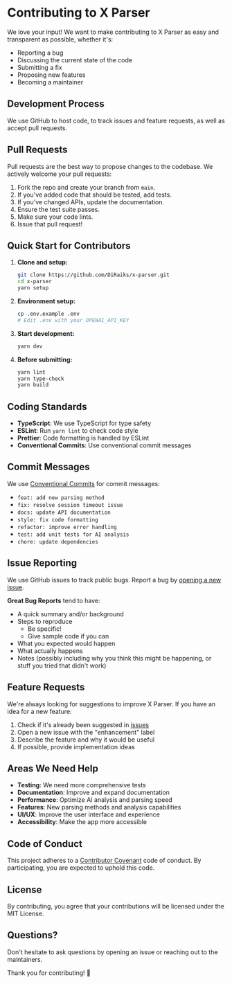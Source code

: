 # Contributing to X Parser

We love your input! We want to make contributing to X Parser as easy and transparent as possible, whether it's:

- Reporting a bug
- Discussing the current state of the code
- Submitting a fix
- Proposing new features
- Becoming a maintainer

## Development Process

We use GitHub to host code, to track issues and feature requests, as well as accept pull requests.

## Pull Requests

Pull requests are the best way to propose changes to the codebase. We actively welcome your pull requests:

1. Fork the repo and create your branch from `main`.
2. If you've added code that should be tested, add tests.
3. If you've changed APIs, update the documentation.
4. Ensure the test suite passes.
5. Make sure your code lints.
6. Issue that pull request!

## Quick Start for Contributors

1. **Clone and setup:**

   ```bash
   git clone https://github.com/DiRaiks/x-parser.git
   cd x-parser
   yarn setup
   ```

2. **Environment setup:**

   ```bash
   cp .env.example .env
   # Edit .env with your OPENAI_API_KEY
   ```

3. **Start development:**

   ```bash
   yarn dev
   ```

4. **Before submitting:**
   ```bash
   yarn lint
   yarn type-check
   yarn build
   ```

## Coding Standards

- **TypeScript**: We use TypeScript for type safety
- **ESLint**: Run `yarn lint` to check code style
- **Prettier**: Code formatting is handled by ESLint
- **Conventional Commits**: Use conventional commit messages

## Commit Messages

We use [Conventional Commits](https://conventionalcommits.org/) for commit messages:

- `feat: add new parsing method`
- `fix: resolve session timeout issue`
- `docs: update API documentation`
- `style: fix code formatting`
- `refactor: improve error handling`
- `test: add unit tests for AI analysis`
- `chore: update dependencies`

## Issue Reporting

We use GitHub issues to track public bugs. Report a bug by [opening a new issue](https://github.com/DiRaiks/x-parser/issues/new).

**Great Bug Reports** tend to have:

- A quick summary and/or background
- Steps to reproduce
  - Be specific!
  - Give sample code if you can
- What you expected would happen
- What actually happens
- Notes (possibly including why you think this might be happening, or stuff you tried that didn't work)

## Feature Requests

We're always looking for suggestions to improve X Parser. If you have an idea for a new feature:

1. Check if it's already been suggested in [issues](https://github.com/DiRaiks/x-parser/issues)
2. Open a new issue with the "enhancement" label
3. Describe the feature and why it would be useful
4. If possible, provide implementation ideas

## Areas We Need Help

- **Testing**: We need more comprehensive tests
- **Documentation**: Improve and expand documentation
- **Performance**: Optimize AI analysis and parsing speed
- **Features**: New parsing methods and analysis capabilities
- **UI/UX**: Improve the user interface and experience
- **Accessibility**: Make the app more accessible

## Code of Conduct

This project adheres to a [Contributor Covenant](https://www.contributor-covenant.org/) code of conduct. By participating, you are expected to uphold this code.

## License

By contributing, you agree that your contributions will be licensed under the MIT License.

## Questions?

Don't hesitate to ask questions by opening an issue or reaching out to the maintainers.

Thank you for contributing! 🚀
